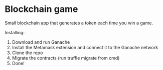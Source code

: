 # Blockchain game

Small blockchain app that generates a token each time you win a game. 

Installing: 
1. Download and run Ganache
2. Install the Metamask extension and connect it to the Ganache network
3. Clone the repo
4. Migrate the contracts (run truffle migrate from cmd)
5. Done!
